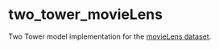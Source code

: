 # two_tower_movieLens

Two Tower model implementation for the [movieLens dataset](https://grouplens.org/datasets/movielens/10m/).